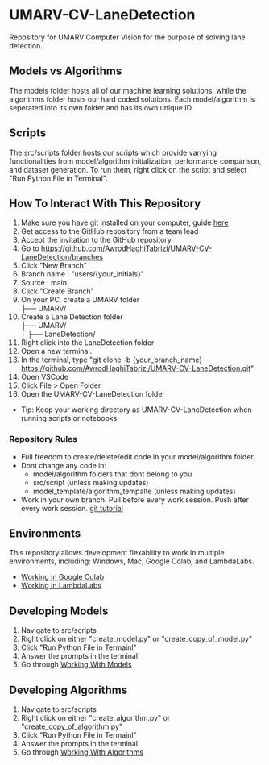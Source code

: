 # UMARV-CV-LaneDetection

Repository for UMARV Computer Vision for the purpose of solving lane detection.

## Models vs Algorithms

The models folder hosts all of our machine learning solutions, while the algorithms folder hosts our hard coded solutions. Each model/algorithm is seperated into its own folder and has its own unique ID.

## Scripts

The src/scripts folder hosts our scripts which provide varrying functionalities from model/algorithm initialization, performance comparison, and dataset generation. To run them, right click on the script and select "Run Python File in Terminal".

## How To Interact With This Repository

1. Make sure you have git installed on your computer, guide [here](https://git-scm.com/downloads)
2. Get access to the GitHub repository from a team lead
3. Accept the invitation to the GitHub repository
4. Go to https://github.com/AwrodHaghiTabrizi/UMARV-CV-LaneDetection/branches
5. Click "New Branch"
6. Branch name : "users/{your_initials}"
7. Source : main
8. Click "Create Branch"
9. On your PC, create a UMARV folder <br>
├── UMARV/ <br>
10. Create a Lane Detection folder <br>
├── UMARV/ <br>
│ ├── LaneDetection/ <br>
11. Right click into the LaneDetection folder
12. Open a new terminal.
13. In the terminal, type "git clone -b {your_branch_name} https://github.com/AwrodHaghiTabrizi/UMARV-CV-LaneDetection.git"
14. Open VSCode
15. Click File > Open Folder
16. Open the UMARV-CV-LaneDetection folder
- Tip: Keep your working directory as UMARV-CV-LaneDetection when running scripts or notebooks

### Repository Rules

- Full freedom to create/delete/edit code in your model/algorithm folder.
- Dont change any code in:
    - model/algorithm folders that dont belong to you
    - src/script (unless making updates)
    - model_template/algorithm_tempalte (unless making updates)
- Work in your own branch. Pull before every work session. Push after every work session. [git tutorial](youtube.com)

## Environments

This repository allows development flexability to work in multiple environments, including: Windows, Mac, Google Colab, and LambdaLabs.
- [Working in Google Colab](youtube.com)
- [Working in LambdaLabs](youtube.com)

## Developing Models

1. Navigate to src/scripts
2. Right click on either "create_model.py" or "create_copy_of_model.py"
3. Click "Run Python File in Termainl"
4. Answer the prompts in the terminal
5. Go through [Working With Models](youtube.com)

## Developing Algorithms

1. Navigate to src/scripts
2. Right click on either "create_algorithm.py" or "create_copy_of_algorithm.py"
3. Click "Run Python File in Termainl"
4. Answer the prompts in the terminal
5. Go through [Working With Algorithms](youtube.com)